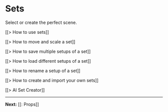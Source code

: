 # Sets

Select or create the perfect scene.

[[> How to use sets]]

[[> How to move and scale a set]]

[[> How to save multiple setups of a set]]

[[> How to load different setups of a set]]

[[> How to rename a setup of a set]]

[[> How to create and import your own sets]]

[[> AI Set Creator]]

---

**Next:** [[: Props]]

